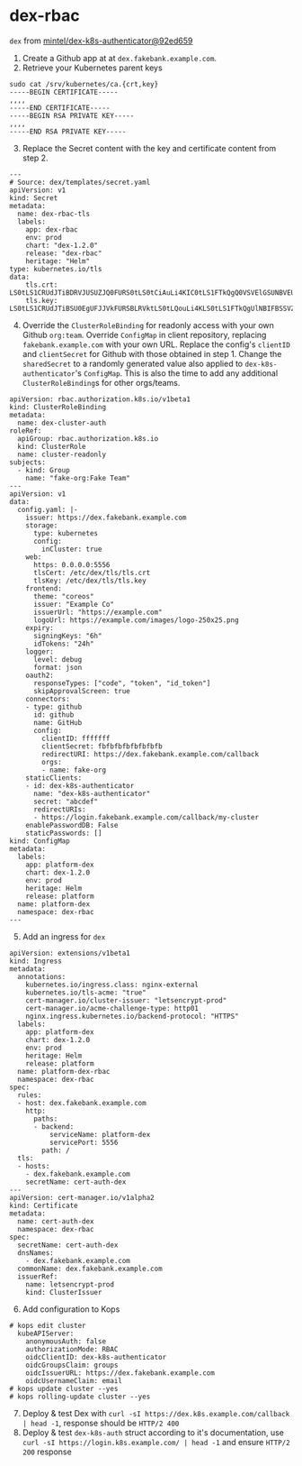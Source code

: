 # dex-rbac
`dex` from [mintel/dex-k8s-authenticator@92ed659](https://github.com/mintel/dex-k8s-authenticator/tree/92ed659/charts)

1. Create a Github app at at `dex.fakebank.example.com`.
2. Retrieve your Kubernetes parent keys
```
sudo cat /srv/kubernetes/ca.{crt,key}
-----BEGIN CERTIFICATE-----
,,,,
-----END CERTIFICATE-----
-----BEGIN RSA PRIVATE KEY-----
,,,,
-----END RSA PRIVATE KEY-----
```
3. Replace the Secret content with the key and certificate content from step 2.
```
---
# Source: dex/templates/secret.yaml
apiVersion: v1
kind: Secret
metadata:
  name: dex-rbac-tls
  labels:
    app: dex-rbac
    env: prod
    chart: "dex-1.2.0"
    release: "dex-rbac"
    heritage: "Helm"
type: kubernetes.io/tls
data:
    tls.crt: LS0tLS1CRUdJTiBDRVJUSUZJQ0FURS0tLS0tCiAuLi4KIC0tLS1FTkQgQ0VSVElGSUNBVEUtLS0tLQ==
    tls.key: LS0tLS1CRUdJTiBSU0EgUFJJVkFURSBLRVktLS0tLQouLi4KLS0tLS1FTkQgUlNBIFBSSVZBVEUgS0VZLS0tLS0=
```
4. Override the `ClusterRoleBinding` for readonly access with your own Github `org:team`. Override `ConfigMap` in client repository, replacing `fakebank.example.com` with your own URL. Replace the config's `clientID` and `clientSecret` for Github with those obtained in step 1. Change the `sharedSecret` to a randomly generated value also applied to `dex-k8s-authenticator`'s `ConfigMap`. This is also the time to add any additional `ClusterRoleBinding`s for other orgs/teams.
```
apiVersion: rbac.authorization.k8s.io/v1beta1
kind: ClusterRoleBinding
metadata:
  name: dex-cluster-auth
roleRef:
  apiGroup: rbac.authorization.k8s.io
  kind: ClusterRole
  name: cluster-readonly
subjects:
  - kind: Group
    name: "fake-org:Fake Team"
---
apiVersion: v1
data:
  config.yaml: |-
    issuer: https://dex.fakebank.example.com
    storage:
      type: kubernetes
      config:
        inCluster: true
    web:
      https: 0.0.0.0:5556
      tlsCert: /etc/dex/tls/tls.crt
      tlsKey: /etc/dex/tls/tls.key
    frontend:
      theme: "coreos"
      issuer: "Example Co"
      issuerUrl: "https://example.com"
      logoUrl: https://example.com/images/logo-250x25.png
    expiry:
      signingKeys: "6h"
      idTokens: "24h"
    logger:
      level: debug
      format: json
    oauth2:
      responseTypes: ["code", "token", "id_token"]
      skipApprovalScreen: true
    connectors:
    - type: github
      id: github
      name: GitHub
      config:
        clientID: fffffff 
        clientSecret: fbfbfbfbfbfbfbfb 
        redirectURI: https://dex.fakebank.example.com/callback
        orgs:
        - name: fake-org 
    staticClients:
    - id: dex-k8s-authenticator
      name: "dex-k8s-authenticator"
      secret: "abcdef"
      redirectURIs:
      - https://login.fakebank.example.com/callback/my-cluster
    enablePasswordDB: False
    staticPasswords: []
kind: ConfigMap
metadata:
  labels:
    app: platform-dex
    chart: dex-1.2.0
    env: prod
    heritage: Helm
    release: platform
  name: platform-dex
  namespace: dex-rbac
---
```
5. Add an ingress for `dex`
```
apiVersion: extensions/v1beta1
kind: Ingress
metadata:
  annotations:
    kubernetes.io/ingress.class: nginx-external
    kubernetes.io/tls-acme: "true"
    cert-manager.io/cluster-issuer: "letsencrypt-prod"
    cert-manager.io/acme-challenge-type: http01
    nginx.ingress.kubernetes.io/backend-protocol: "HTTPS"
  labels:
    app: platform-dex
    chart: dex-1.2.0
    env: prod
    heritage: Helm
    release: platform
  name: platform-dex-rbac
  namespace: dex-rbac
spec:
  rules:
  - host: dex.fakebank.example.com
    http:
      paths:
      - backend:
          serviceName: platform-dex
          servicePort: 5556
        path: /
  tls:
  - hosts:
    - dex.fakebank.example.com
    secretName: cert-auth-dex
---
apiVersion: cert-manager.io/v1alpha2
kind: Certificate
metadata:
  name: cert-auth-dex
  namespace: dex-rbac
spec:
  secretName: cert-auth-dex
  dnsNames:
    - dex.fakebank.example.com
  commonName: dex.fakebank.example.com
  issuerRef:
    name: letsencrypt-prod
    kind: ClusterIssuer
```
6. Add configuration to Kops
```
# kops edit cluster
  kubeAPIServer:
    anonymousAuth: false
    authorizationMode: RBAC
    oidcClientID: dex-k8s-authenticator
    oidcGroupsClaim: groups
    oidcIssuerURL: https://dex.fakebank.example.com
    oidcUsernameClaim: email
# kops update cluster --yes
# kops rolling-update cluster --yes
```
7. Deploy & test Dex with `curl -sI https://dex.k8s.example.com/callback | head -1`, response should be `HTTP/2 400`
8. Deploy & test `dex-k8s-auth` struct according to it's documentation, use `curl -sI https://login.k8s.example.com/ | head -1` and ensure `HTTP/2 200` response
